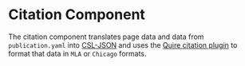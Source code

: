 # Citation Component

The citation component translates page data and data from `publication.yaml` into [CSL-JSON]((https://github.com/citation-style-language/schema/blob/master/schemas/input/csl-citation.json)) and uses the [Quire citation plugin](/blob/main/packages/11ty/_plugins/citations/README.md) to format that data in `MLA` or `Chicago` formats.

